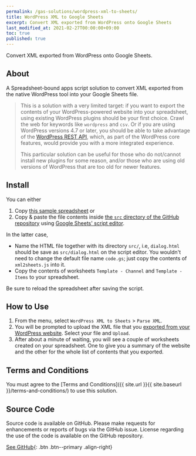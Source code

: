 ```yaml
---
permalink: /gas-solutions/wordpress-xml-to-sheets/
title: WordPress XML to Google Sheets
excerpt: Convert XML exported from WordPress onto Google Sheets
last_modified_at: 2021-02-27T00:00:00+09:00
toc: true
published: true
---
```


Convert XML exported from WordPress onto Google Sheets.

## About
A Spreadsheet-bound apps script solution to convert XML exported from the native WordPress tool into your Google Sheets file.

<blockquote>
<p>This is a solution with a very limited target: if you want to export the contents of your WordPress-powered website into your spreadsheet, using existing WordPress plugins should be your first choice. Crawl the web for keywords like <code>wordpress</code> and <code>csv</code>. Or if you are using WordPress versions 4.7 or later, you should be able to take advantage of the <a href="https://developer.wordpress.org/rest-api/">WordPress REST API</a>, which, as part of the WordPress core features, would provide you with a more integrated experience.</p>
<p>This particular solution can be useful for those who do not/cannot install new plugins for some reason, and/or those who are using old versions of WordPress that are too old for newer features.</p>
</blockquote>

## Install
You can either
1. Copy [this sample spreadsheet](https://docs.google.com/spreadsheets/d/1n8KSY_wBYDxW-6pTrS3FwOpRrvcv9Q48o9H488C3upE/edit#gid=1746753348) or 
2. Copy & paste the file contents inside [the `src` directory of the GitHub repository](https://github.com/ttsukagoshi/wordpress-xml-to-sheets/tree/main/src) using [Google Sheets' script editor](https://developers.google.com/apps-script/guides/sheets).

In the latter case,
- Name the HTML file together with its directory `src/`, i.e, `dialog.html` should be save as `src/dialog.html` on the script editor. You wouldn't need to change the default file name `code.gs`; just copy the contents of `xml2sheets.js` into it.
- Copy the contents of worksheets `Template - Channel` and `Template - Items` to your spreadsheet.  

Be sure to reload the spreadsheet after saving the script.

## How to Use
1. From the menu, select `WordPress XML to Sheets` > `Parse XML`.
1. You will be prompted to upload the XML file that you [exported from your WordPress website](https://wordpress.org/support/article/tools-export-screen/). Select your file and `Upload`.
1. After about a minute of waiting, you will see a couple of worksheets created on your spreadsheet. One to give you a summary of the website and the other for the whole list of contents that you exported.

## Terms and Conditions
You must agree to the [Terms and Conditions]({{ site.url }}{{ site.baseurl }}/terms-and-conditions/) to use this solution.

## Source Code
Source code is available on GitHub. Please make requests for enhancements or reports of bugs via the GitHub issue. License regarding the use of the code is available on the GitHub repository.  

[See GitHub](https://github.com/ttsukagoshi/wordpress-xml-to-sheets){: .btn .btn--primary .align-right}
